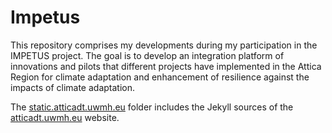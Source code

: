 # Impetus

This repository comprises my developments during my participation in the IMPETUS project. The goal is to develop an integration platform of innovations and pilots that different projects have implemented in the Attica Region for climate adaptation and enhancement of resilience against the impacts of climate adaptation.

The [static.atticadt.uwmh.eu](https://github.com/christodoulos/impetus/tree/main/static.atticadt.uwmh.eu) folder includes the Jekyll sources of the [atticadt.uwmh.eu](https://atticadt.uwmh.eu) website.
